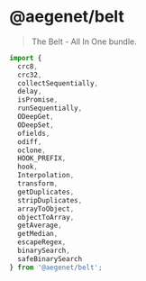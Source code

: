 # @aegenet/belt

> The Belt - All In One bundle.

```typescript
import {
  crc8,
  crc32,
  collectSequentially,
  delay,
  isPromise,
  runSequentially,
  ODeepGet,
  ODeepSet,
  ofields,
  odiff,
  oclone,
  HOOK_PREFIX,
  hook,
  Interpolation,
  transform,
  getDuplicates,
  stripDuplicates,
  arrayToObject,
  objectToArray,
  getAverage,
  getMedian,
  escapeRegex,
  binarySearch,
  safeBinarySearch
} from '@aegenet/belt';
```
